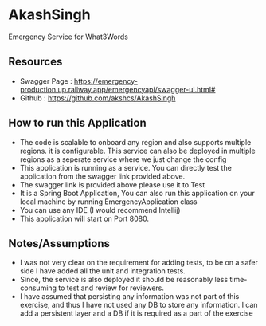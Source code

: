 # AkashSingh
Emergency Service for What3Words

Resources
--------------------------------------------------------------------------------

- Swagger Page :  https://emergency-production.up.railway.app/emergencyapi/swagger-ui.html#
- Github : https://github.com/akshcs/AkashSingh
  

How to run this Application
--------------------------------------------------------------------------------

- The code is scalable to onboard any region and also supports multiple regions. it is configurable. This service can also be deployed in multiple regions as a seperate service where we just change the config
- This application is running as a service. You can directly test the application from the swagger link provided above.
- The swagger link is provided above please use it to Test
- It is a Spring Boot Application, You can also run this application on your local machine by running EmergencyApplication class
- You can use any IDE (I would recommend Intellij)
- This application will start on Port 8080.

Notes/Assumptions
--------------------------------------------------------------------------------

- I was not very clear on the requirement for adding tests, to be on a safer side I have added all the unit and integration tests. 
- Since, the service is also deployed it should be reasonably less time-consuming to test and review for reviewers.
- I have assumed that persisting any information was not part of this exercise, and thus I have not used any DB to store any information. I can add a persistent layer and a DB if it is required as a part of the exercise
